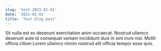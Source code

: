 ```yaml
---
slug: 'test-2021-01-01'
date: '2021-01-01'
title: 'Test blog post'
---
```


Sit nulla est ex deserunt exercitation anim occaecat. Nostrud ullamco deserunt aute id consequat veniam incididunt duis in sint irure nisi. Mollit officia cillum Lorem ullamco minim nostrud elit officia tempor esse quis.